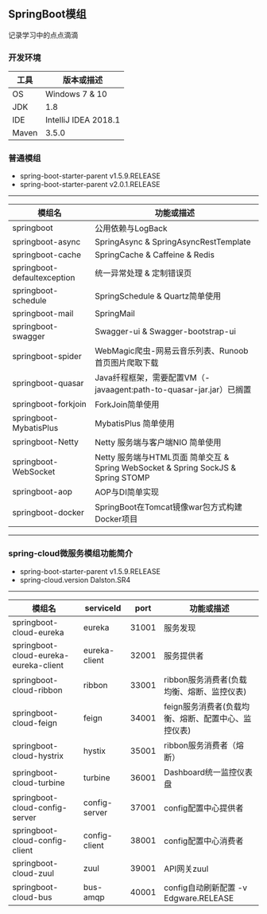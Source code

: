 ## SpringBoot模组
记录学习中的点点滴滴

### 开发环境
| 工具 | 版本或描述 |
|-----|-----|
| OS | Windows 7 & 10 |
| JDK | 1.8 |
| IDE | IntelliJ IDEA 2018.1 |
| Maven | 3.5.0 |

### 普通模组
* spring-boot-starter-parent v1.5.9.RELEASE
* spring-boot-starter-parent v2.0.1.RELEASE
---
| 模组名 | 功能或描述 |
|-------|-------|
| springboot | 公用依赖与LogBack |
| springboot-async | SpringAsync & SpringAsyncRestTemplate |
| springboot-cache | SpringCache & Caffeine & Redis|
| springboot-defaultexception | 统一异常处理 & 定制错误页 |
| springboot-schedule | SpringSchedule & Quartz简单使用 |
| springboot-mail | SpringMail |
| springboot-swagger | Swagger-ui & Swagger-bootstrap-ui |
| springboot-spider | WebMagic爬虫-网易云音乐列表、Runoob首页图片爬取下载 |
| springboot-quasar | Java纤程框架，需要配置VM（-javaagent:path-to-quasar-jar.jar）已搁置 |
| springboot-forkjoin | ForkJoin简单使用 |
| springboot-MybatisPlus | MybatisPlus 简单使用 |
| springboot-Netty | Netty 服务端与客户端NIO 简单使用 |
| springboot-WebSocket | Netty 服务端与HTML页面 简单交互 & Spring WebSocket & Spring SockJS & Spring STOMP |
| springboot-aop| AOP与DI简单实现 |
| springboot-docker| SpringBoot在Tomcat镜像war包方式构建Docker项目 |

---

### spring-cloud微服务模组功能简介
* spring-boot-starter-parent v1.5.9.RELEASE
* spring-cloud.version Dalston.SR4
---
| 模组名 | serviceId | port  | 功能或描述 |
| ---- | ---- | ---- | ---- |
| springboot-cloud-eureka | eureka  | 31001  | 服务发现 |
| springboot-cloud-eureka-eureka-client | eureka-client   | 32001 | 服务提供者 |
| springboot-cloud-ribbon | ribbon   | 33001 | ribbon服务消费者(负载均衡、熔断、监控仪表)  |
| springboot-cloud-feign | feign   | 34001 | feign服务消费者(负载均衡、熔断、配置中心、监控仪表) |
| springboot-cloud-hystrix | hystix   | 35001 | ribbon服务消费者（熔断） |
| springboot-cloud-turbine | turbine   | 36001 | Dashboard统一监控仪表盘 |
| springboot-cloud-config-server | config-server | 37001 | config配置中心提供者 |
| springboot-cloud-config-client | config-client | 38001 | config配置中心消费者 |
| springboot-cloud-zuul | zuul | 39001 | API网关zuul |
| springboot-cloud-bus | bus-amqp | 40001 |config自动刷新配置 -v Edgware.RELEASE |
